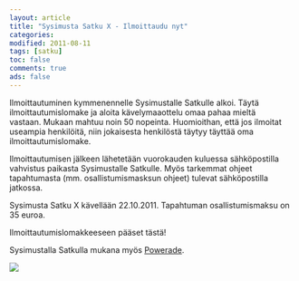 ```yaml
--- 
layout: article 
title: "Sysimusta Satku X - Ilmoittaudu nyt" 
categories: 
modified: 2011-08-11 
tags: [satku]
toc: false 
comments: true 
ads: false 
--- 
```


Ilmoittautuminen kymmenennelle Sysimustalle Satkulle alkoi. Täytä
ilmoittautumislomake ja aloita kävelymaaottelu omaa pahaa mieltä
vastaan. Mukaan mahtuu noin 50 nopeinta. Huomioithan, että jos ilmoitat
useampia henkilöitä, niin jokaisesta henkilöstä täytyy täyttää oma
ilmoittautumislomake.

Ilmoittautumisen jälkeen lähetetään vuorokauden kuluessa sähköpostilla
vahvistus paikasta Sysimustalle Satkulle. Myös tarkemmat ohjeet
tapahtumasta (mm. osallistumismasksun ohjeet) tulevat sähköpostilla
jatkossa. 

Sysimusta Satku X kävellään 22.10.2011. Tapahtuman osallistumismaksu on
35 euroa. 

Ilmoittautumislomakkeeseen pääset tästä!

Sysimustalla Satkulla mukana
myös [Powerade](http://www.powerade.com/nordic/home.html).

![](http://kerkesix.fi/Media/Default/BlogPost/blog/Powerade.jpg)

